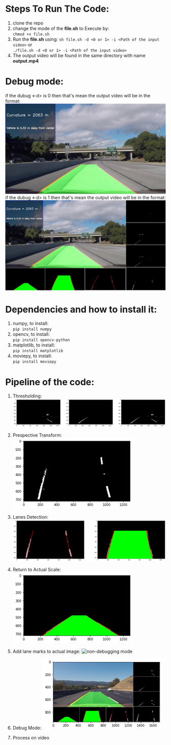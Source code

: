 # Steps To Run The Code:

1. clone the repo
2. change the mode of the **file.sh** to Execute by:  
	`chmod +x file.sh`
3. Run the **file.sh** using:
	`sh file.sh -d <0 or 1> -i <Path of the input video>` or  
	`./file.sh -d <0 or 1> -i <Path of the input video>`
4. The output video will be found in the same directory with name **output.mp4**



# Debug mode:

if the dubug <-d> is 0 then that's mean the output video will be in the format:
	![non-debugging mode](pic/img2.jpeg)
if the dubug <-d> is 1 then that's mean the output video will be in the format:
	![debugging mode](pic/img1.jpeg)
	
	
# Dependencies and how to install it:

1. numpy, to install:  
	`pip install numpy`
2. opencv, to install:  
	`pip install opencv-python`
3. matplotlib, to install:  
	`pip install matplotlib`
4. moviepy, to install:  
	`pip install moviepy`



# Pipeline of the code:  

1. Thresholding:
	![non-debugging mode](pic/thresh.png)
		
2. Prespective Transform:
	![non-debugging mode](pic/PrespectiveTransform.png)
	
3. Lanes Detection:
	![non-debugging mode](pic/LanesDetection.png)
	
4. Return to Actual Scale:
	![non-debugging mode](pic/ret.png)
	
5. Add lane marks to actual image:
	![non-debugging mode](pic/add.png)
	
6. Debug Mode:
	![non-debugging mode](pic/DebugMode.png)
	
7. Process on video
